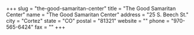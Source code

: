 +++
slug = "the-good-samaritan-center"
title = "The Good Samaritan Center"
name = "The Good Samaritan Center"
address = "25 S. Beech St."
city = "Cortez"
state = "CO"
postal = "81321"
website = ""
phone = "970-565-6424"
fax = ""
+++
